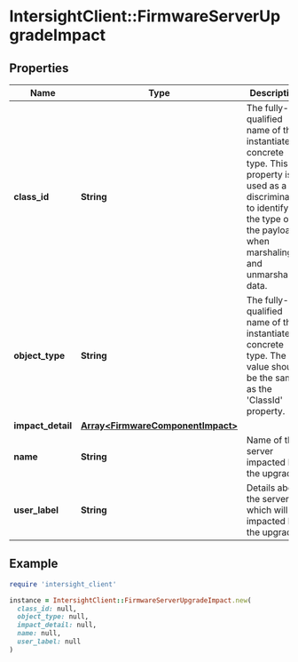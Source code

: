# IntersightClient::FirmwareServerUpgradeImpact

## Properties

| Name | Type | Description | Notes |
| ---- | ---- | ----------- | ----- |
| **class_id** | **String** | The fully-qualified name of the instantiated, concrete type. This property is used as a discriminator to identify the type of the payload when marshaling and unmarshaling data. | [default to &#39;firmware.ServerUpgradeImpact&#39;] |
| **object_type** | **String** | The fully-qualified name of the instantiated, concrete type. The value should be the same as the &#39;ClassId&#39; property. | [default to &#39;firmware.ServerUpgradeImpact&#39;] |
| **impact_detail** | [**Array&lt;FirmwareComponentImpact&gt;**](FirmwareComponentImpact.md) |  | [optional] |
| **name** | **String** | Name of the server impacted by the upgrade. | [optional] |
| **user_label** | **String** | Details about the server which will be impacted by the upgrade. | [optional] |

## Example

```ruby
require 'intersight_client'

instance = IntersightClient::FirmwareServerUpgradeImpact.new(
  class_id: null,
  object_type: null,
  impact_detail: null,
  name: null,
  user_label: null
)
```

